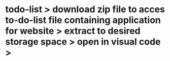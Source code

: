 # todo-list > download zip file to acces to-do-list file containing application for website > extract to desired storage space > open in visual code > 
